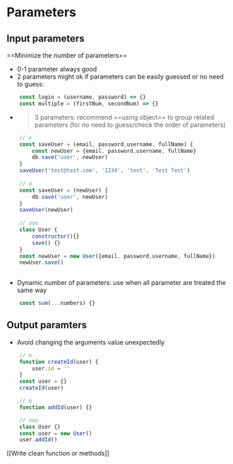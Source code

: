 # Parameters
## Input parameters
==Minimize the number of parameters==
- 0-1 parameter always good
- 2 parameters might ok if parameters can be easily guessed or no need to guess:
```js
	const login = (username, password) => {}
	const multiple = (firstNum, secondNum) => {}
```
- >3 parameters: recommend ==using object== to group related parameters (for no need to guess/check  the order of parameters)
```js
	// x
	const saveUser = (email, password,username, fullName) {
		const newUser = {email, password,username, fullName}
		db.save('user', newUser)
	}
	saveUser('test@test.com', '1234', 'test', 'Test Test')
	
	// o
	const saveUser = (newUser) {
		db.save('user', newUser)
	}
	saveUser(newUser)
	
	// ooo
	class User {
		constructor(){}
		save() {}
	}
	const newUser = new User({email, password,username, fullName})
	newUser.save()
	
```
- Dynamic number of parameters: use when all parameter are treated the same way
```js
	const sum(...numbers) {}
```

## Output paramters
- Avoid changing the arguments value unexpectedly
```js
	// x
	function createId(user) {
		user.id = ''
	}
	const user = {}
	createId(user)

	// o
	function addId(user) {}

	// ooo
	class User {}
	const user = new User()
	user.addId()
```

[[Write clean function or methods]]